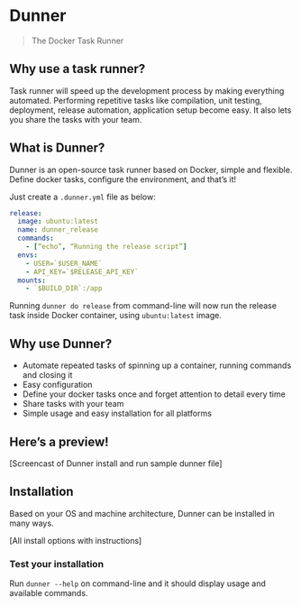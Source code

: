 # Dunner
> The Docker Task Runner

## Why use a task runner?
Task runner will speed up the development process by making everything automated. Performing repetitive tasks like compilation, unit testing, deployment, release automation, application setup become easy. It also lets you share the tasks with your team.

## What is Dunner?
Dunner is an open-source task runner based on Docker, simple and flexible. Define docker tasks, configure the environment, and that’s it!

Just create a `.dunner.yml` file as below:

```yml
release:
  image: ubuntu:latest
  name: dunner_release
  commands:
    - [“echo”, “Running the release script”]
  envs:
    - USER=`$USER_NAME`
    - API_KEY=`$RELEASE_API_KEY`
  mounts:
    - `$BUILD_DIR`:/app
```

Running `dunner do release` from command-line will now run the release task inside Docker container, using `ubuntu:latest` image.

## Why use Dunner?
* Automate repeated tasks of spinning up a container, running commands and closing it
* Easy configuration
* Define your docker tasks once and forget attention to detail every time
* Share tasks with your team
* Simple usage and easy installation for all platforms

## Here’s a preview!

[Screencast of Dunner install and run sample dunner file]

## Installation
Based on your OS and machine architecture, Dunner can be installed in many ways. 

[All install options with instructions]

### Test your installation

Run `dunner --help` on command-line and it should display usage and available commands.

